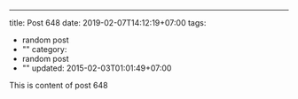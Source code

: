 ---
title: Post 648
date: 2019-02-07T14:12:19+07:00
tags:
  - random post
  - ""
category:
  - random post
  - ""
updated: 2015-02-03T01:01:49+07:00

This is content of post 648